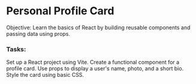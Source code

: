 # Personal Profile Card

Objective: Learn the basics of React by building reusable components and passing data using props.

### Tasks:
Set up a React project using Vite.
Create a functional component for a profile card.
Use props to display a user's name, photo, and a short bio.
Style the card using basic CSS.

